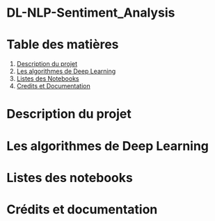 # DL-NLP-Sentiment_Analysis

<h1>Table des matières</h1>
<ol>
  <li><a href="#">Description du projet</a></li>
  <li><a href="#">Les algorithmes de Deep Learning</a></li>
  <li><a href="#">Listes des Notebooks</a></li>
  <li><a href="#">Credits et Documentation</a></li>
</ol>

<h1>Description du projet</h1>

<h1>Les algorithmes de Deep Learning</h1>

<h1>Listes des notebooks</h1>

<h1>Crédits et documentation</h1>
